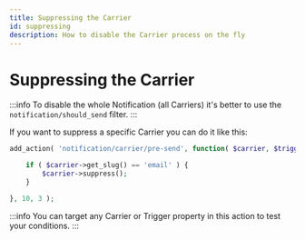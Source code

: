 ```yaml
---
title: Suppressing the Carrier
id: suppressing
description: How to disable the Carrier process on the fly
---
```


# Suppressing the Carrier

:::info
To disable the whole Notification (all Carriers) it's better to use the `notification/should_send` filter.
:::

If you want to suppress a specific Carrier you can do it like this:

```php
add_action( 'notification/carrier/pre-send', function( $carrier, $trigger, $notification ) {

	if ( $carrier->get_slug() == 'email' ) {
		$carrier->suppress();
	}

}, 10, 3 );
```

:::info
You can target any Carrier or Trigger property in this action to test your conditions.
:::

